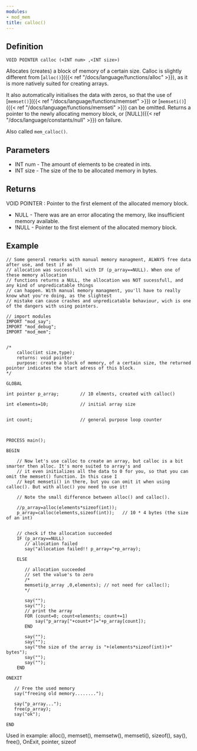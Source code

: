 ```yaml
---
modules:
- mod_mem
title: calloc()
---
```


## Definition

    VOID POINTER calloc (<INT num> ,<INT size>)

Allocates (creates) a block of memory of a certain size. Calloc is slightly different from [`alloc()`]({{< ref "/docs/language/functions/alloc" >}}), as it is more natively suited for creating arrays.

It also automatically initialises the data with zeros, so that the use of [`memset()`]({{< ref "/docs/language/functions/memset" >}}) or [`memseti()`]({{< ref "/docs/language/functions/memseti" >}}) can be omitted. Returns a pointer to the newly allocating memory block, or [NULL]({{< ref "/docs/language/constants/null" >}}) on failure.

Also called `mem_calloc()`.

## Parameters

- INT num - The amount of elements to be created in ints.
- INT size - The size of the to be allocated memory in bytes.

## Returns

VOID POINTER : Pointer to the first element of the allocated memory block.

- NULL - There was are an error allocating the memory, like insufficient memory available.
- !NULL - Pointer to the first element of the allocated memory block.

## Example

```
// Some general remarks with manual memory managment, ALWAYS free data after use, and test if an
// allocation was successfull with IF (p_array==NULL). When one of these memory allocation
// functions returns a NULL, the allocation was NOT sucessfull, and any kind of unpredicatable things
// can happen. With manual memory managment, you'll have to really know what you're doing, as the slightest
// mistake can cause crashes and unpredicatable behaviour, wich is one of the dangers with using pointers.

// import modules
IMPORT "mod_say";
IMPORT "mod_debug";
IMPORT "mod_mem";


/*
    calloc(int size,type);
    returns: void pointer
    purpose: create a block of memory, of a certain size, the returned pointer indicates the start adress of this block.
*/

GLOBAL

int pointer p_array;        // 10 elments, created with calloc()

int elements=10;            // initial array size


int count;                  // general purpose loop counter



PROCESS main();

BEGIN

    // Now let's use calloc to create an array, but calloc is a bit smarter then alloc. It's more suited to array's and
    // it even initializes all the data to 0 for you, so that you can omit the memset() function. In this case I
    // kept memseti() in there, but you can omit it when using calloc(). But with alloc() you need to use it!

    // Note the small difference between alloc() and calloc().

    //p_array=alloc(elements*sizeof(int));
    p_array=calloc(elements,sizeof(int));   // 10 * 4 bytes (the size of an int)


    // check if the allocation succeeded
    IF (p_array==NULL)
       // allocation failed
       say("allocation failed!! p_array="+p_array);

    ELSE

       // allocation succeeded
       // set the value's to zero
       /*
       memseti(p_array ,0,elements); // not need for calloc();
       */

       say("");
       say("");
       // print the array
       FOR (count=0; count<elements; count+=1)
           say("p_array["+count+"]="+p_array[count]);
       END

       say("");
       say("");
       say("the size of the array is "+(elements*sizeof(int))+" bytes");
       say("");
       say("");
    END

ONEXIT

   // Free the used memory
   say("freeing old memory........");

   say("p_array...");
   free(p_array);
   say("ok");

END
```

Used in example: alloc(), memset(), memsetw(), memseti(), sizeof(), say(), free(), OnExit, pointer, sizeof
